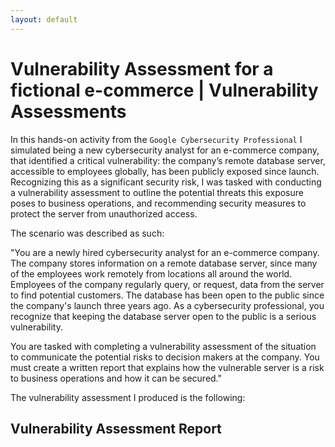```yaml
---
layout: default
---
```


# Vulnerability Assessment for a fictional e-commerce | Vulnerability Assessments

In this hands-on activity from the `Google Cybersecurity Professional` I simulated being a new cybersecurity analyst for an e-commerce company, that identified a critical vulnerability: the company’s remote database server, accessible to employees globally, has been publicly exposed since launch. Recognizing this as a significant security risk, I was tasked with conducting a vulnerability assessment to outline the potential threats this exposure poses to business operations, and recommending security measures to protect the server from unauthorized access.

The scenario was described as such:

"You are a newly hired cybersecurity analyst for an e-commerce company. The company stores information on a remote database server, since many of the employees work remotely from locations all around the world. Employees of the company regularly query, or request, data from the server to find potential customers. The database has been open to the public since the company's launch three years ago. As a cybersecurity professional, you recognize that keeping the database server open to the public is a serious vulnerability.

You are tasked with completing a vulnerability assessment of the situation to communicate the potential risks to decision makers at the company. You must create a written report that explains how the vulnerable server is a risk to business operations and how it can be secured."

The vulnerability assessment I produced is the following:

## Vulnerability Assessment Report

